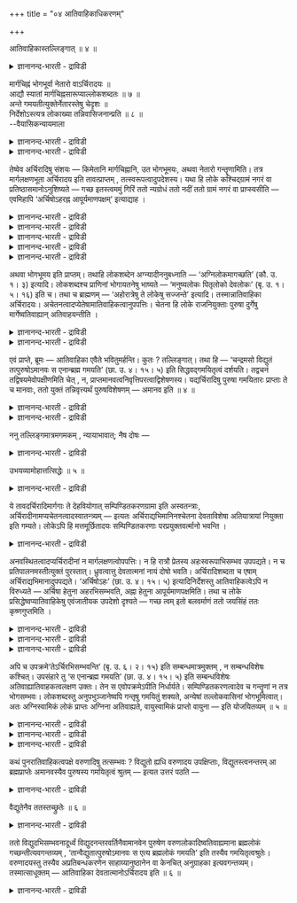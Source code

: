 +++
title = "०४ आतिवाहिकाधिकरणम्"

+++

आतिवाहिकास्तल्लिङ्गात् ॥ ४ ॥  
<details><summary>ज्ञानानन्द-भारती - द्राविडी</summary>

आदिवाहिगास्तल्लिङ्गात् ॥ ४ ॥
</details>

मार्गचिह्नं भोगभूर्वा नेतारो वाऽर्चिरादयः ॥  
आद्यौ स्यातां मार्गचिह्नसारूप्याल्लोकशब्दतः ॥ ७ ॥  
अन्ते गमयतीत्युक्तेर्नेतारस्तेषु चेदृशः ॥  
निर्देशोऽस्त्यत्र लोकाख्या तन्निवासिजनान्प्रति ॥ ८ ॥  
--वैयासिकन्यायमाला

<details><summary>ज्ञानानन्द-भारती - द्राविडी</summary>

अर्च्चिस् मुदलियवैगळ् वऴियिलुळ्ळ अडैया ळङ्गळा? अल्लदु अऩुबविक्कुम् स्तलङ्गळा? अल्लदु अऴैत्तुच् चॆल्गिऱवर्गळा? वऴियिलुळ्ळ अडैयाळङ्गळ् पोलवेयिरुप्पदालुम्, लोगम् ऎऩ्ऱ सप्तमिरुप्पदिऩालुम्, मुदलिल् सॊऩ्ऩ इरण्डागत्ताऩ् इरुक्कुम्।
</details>

<details><summary>ज्ञानानन्द-भारती - द्राविडी</summary>

कडैसियिल् "सेर्प्पिक्किऱाऩ्" ऎऩ्ऱु सॊल्लियिरुप् पदाल्, अऴैत्तुच् चॆल्गिऱवर्गळ् ताऩ्। अवर्गळिडत्तिलुम् तु मादिरि सॊल्वदु उण्डु। इङ्गे लोगम् ऎऩ्ऱ पॆयर् अङ्गु वसिक्कुम् जऩङ्गळै उत्तेसित्तु।
</details>

तेष्वेव अर्चिरादिषु संशयः — किमेतानि मार्गचिह्नानि, उत भोगभूमयः, अथवा नेतारो गन्तॄणामिति। तत्र मार्गलक्षणभूता अर्चिरादय इति तावत्प्राप्तम् , तत्स्वरूपत्वादुपदेशस्य। यथा हि लोके कश्चिद्ग्रामं नगरं वा प्रतिष्ठासमानोऽनुशिष्यते — गच्छ इतस्त्वममुं गिरिं ततो न्यग्रोधं ततो नदीं ततो ग्रामं नगरं वा प्राप्स्यसीति — एवमिहापि ‘अर्चिषोऽहरह्न आपूर्यमाणपक्षम्’ इत्याद्याह ।

<details><summary>ज्ञानानन्द-भारती - द्राविडी</summary>

(पिरह्मलोग मार्क्कत्तिल् कूऱप्पडुम् अर्सिस् मुदलियवै वऴियैक्काट्टुम् अडैयाळङ्गळा, पोग पूमिगळा, उबासगऩैयऴैत्तुच् चॆल्लुम् तेवदैगळा ऎऩ्ऱु सन्देहम्।
</details>

<details><summary>ज्ञानानन्द-भारती - द्राविडी</summary>

उलगिल् वऴित्तडयङ्गळैक् कूऱुवदुबोलवे इङ्गुम् कूऱियिरुप्पदाल् इवै मार्क्क सिह्ऩङ्गळ् ताऩ्। अल्लदु लोगबदमिरुप्पदाल् इवै पोग पूमिगळ्। अर्सिस् मुदलियवै जडमाऩदाल् इवै अऴैत्तुच् चॆल्बवर्गळाग इरुक्कमुडियादु ऎऩ्ऱु पूर्वबक्षम्।
</details>

<details><summary>ज्ञानानन्द-भारती - द्राविडी</summary>

अमाऩव पुरुषऩ् इङ्गु वन्दु उबासगर्गळै पिरह्माविडम् अऴैत्तुच् चॆल्गिऱाऩ् ऎऩ्ऱु मुडिविल् कूऱियिरुप्पदाल् अदऩुडऩ् सेर्न्द मुऩ्ऩालुळ्ळ अर्सिस् मुदलाऩवैगळुम् अददऩ् अबिमाऩिगळाऩ तेवदैगळै कुऱिक्कुमे तविर जडत्तैक् कुऱिक्कादु। उबासगर्गळुक्कु अङ्गे पोगाऩुबवमिल्लाविट्टालुम् अङ्गे वसिप्पवर्गळुक्कुम् अदऩ् अदिबदिगळाऩ आदिवाहिग तेवदैगळुक्कुम् पोगमिरुप्पदाल् लोगम् ऎऩ्ऱु कूऱप्पट्टिरुक्किऱदु। आगैयाल् सि मुदलाऩ पदङ्गळ् आदिवाहिग तेवदैगळैत्ताऩ् कुऱिक्किऱदु ऎऩ्ऱु सित्तान्दम्)।
</details>

<details><summary>ज्ञानानन्द-भारती - द्राविडी</summary>

अन्द अर्च्चिस् मुदलियदुगळिलेये, अवै वऴियिलुळ्ळ अडैयाळङ्गळा? अल्लदु पोगत्तिऱ्काग वुळ्ळ स्ताऩङ्गळा? अल्लदु पोगिऱवर्गळै अऴैत् तुक्कॊण्डु सॆल्गिऱवर्गळा? ऎऩ्ऱु सन्देहम्।
</details>

<details><summary>ज्ञानानन्द-भारती - द्राविडी</summary>

पूर्वबक्षम्: अदिल् अर्च्चिस् मुदलियवै वऴियिऩ् अडैयाळमायुळ्ळवैगळ् ऎऩ्ऱु एऱ्पडुगिऱदु। अदऱ्कु समाऩमाग उबदेसमिरुप्पदाल्। ऎप्पडि उलगत्तिल् ऒरुवऩ् ऒरु किरामत्तिऱ्को नगरत्तिऱ्को पुऱप्पडुगिऱवऩ् "नी इङ्गेयिरुन्दु अन्द कुऩ्ऱुक्कुप्पो, अङ्गिरुन्दु आलमरम्, अङ्गिरुन्दु नदि, अङ्गिरुन्दु किरामत्तै अल्लदु अङ्गिरुन्दु नगरत्तै अडैवाय्” ऎऩ्ऱु सॊल् लप् पडुवदुबोल इङ्गेयुम् ‘अर्च्चिसिलिरुन्दु पगल्, पगलिलिरुन्दु सुक्लबक्षम्’ मुदलियदु सॊल्लियिरुक्किऱदु।
</details>

अथवा भोगभूमय इति प्राप्तम्। तथाहि लोकशब्देन अग्न्यादीननुबध्नाति — ‘अग्निलोकमागच्छति’ (कौ. उ. १। ३) इत्यादि। लोकशब्दश्च प्राणिनां भोगायतनेषु भाष्यते — ‘मनुष्यलोकः पितृलोको देवलोकः’ (बृ. उ. १। ५। १६) इति च। तथा च ब्राह्मणम् — ‘अहोरात्रेषु ते लोकेषु सज्जन्ते’ इत्यादि। तस्मान्नातिवाहिका अर्चिरादयः। अचेतनत्वादप्येतेषामातिवाहिकत्वानुपपत्तिः। चेतना हि लोके राजनियुक्ताः पुरुषा दुर्गेषु मार्गेष्वतिवाह्यान् अतिवाहयन्तीति ।

<details><summary>ज्ञानानन्द-भारती - द्राविडी</summary>

अल्लदु पोगस्ताऩङ्गळ् ऎऩ्ऱु एऱ्पडुम् अक्ऩि मुदलियवैगळै “लोगम्” ऎऩ्ऱ सप्तत्तुडऩ् सेर्त्तु अक्ऩि लोगम् वरुगिऱाऩ्" (कौषीदगि।I-३) ऎऩ्बदु मुदलियदु सॊल्लप्पट्टिरुक्किऱदु। लोगसप्तमो पिराणिगळुडैय पोगस्ताऩङ्गळिल् उबयोगप्पडुत्तप् पडुगिऱदु। “मऩुष्यलोगम्, पित्रुलोगम्, तेवलोगम्” (पिरुहत्।I-५-१६) ऎऩ्ऱु, अप्पडिये पिराह्मणमुम् पगल्, इरवु मुदलाऩ उलगङ्गळिल् अवर्गळ् पोगत्तै अऩुबविक्किऱार्गळ् ऎऩ्ऱु। आगैयाल् अर्च्चिस् मुदलियवैगळ् अऴैत्तुच् चॆल्लुगिऱवर्गळ् अल्ल।
</details>

<details><summary>ज्ञानानन्द-भारती - द्राविडी</summary>

इवैगळ् जडमाऩदिऩालुम् इवैगळुक्कु अऴैत्तुच्चॆल्लुम् तऩ्मै पॊरुन्दादु। उलगत्तिल् अरसर्गळाल् नियमिक्कप्पट्टिरुक्कुम् अऱिवुळ्ळ पुरुषर्ग ळल्लवा सिरमप्पट्टुप्पोग वेण्डिय वऴिगळिल् अऴैत्तुप्पोग वेण्डियवर्गळै अऴैत्तुच्चॊल्लु किऱार्गळ्? ऎऩ्ऱु।
</details>

एवं प्राप्ते, ब्रूमः — आतिवाहिका एवैते भवितुमर्हन्ति। कुतः ? तल्लिङ्गात्। तथा हि — ‘चन्द्रमसो विद्युतं तत्पुरुषोऽमानवः स एनान्ब्रह्म गमयति’ (छा. उ. ४। १५। ५) इति सिद्धवद्गमयितृत्वं दर्शयति। तद्वचनं तद्विषयमेवोपक्षीणमिति चेत् , न, प्राप्तमानवत्वनिवृत्तिपरत्वाद्विशेषणस्य। यद्यर्चिरादिषु पुरुषा गमयितारः प्राप्ताः ते च मानवाः, ततो युक्तं तन्निवृत्त्यर्थं पुरुषविशेषणम् — अमानव इति ॥ ४ ॥

<details><summary>ज्ञानानन्द-भारती - द्राविडी</summary>

सित्तान्दम्: इव्विदम् वरुम्बोदु सॊल्गिऱोम्। इवै अऴैत्तुच् चॆल्बवर्गळागयिरुप्पदुदाऩ् न्यायम्। एऩ्?“अदऱ्कु अडैयाळमिरुप्पदाल्” अप्पडिये "सन्दिर ऩिडमिरुन्दु मिऩ्ऩलुक्कु अङ्गे मऩुविऱ्कु उळ्बडाद अन्द पुरुषऩ् इवर्गळै पिरह्मत्तै अडैविक् किऱाऩ्" (सान्।IV-१५-५) ऎऩ्ऱु कॊण्डु सेर्क्कुम् तऩ्मैयै सित्तम्बोल काट्टुगिऱदु।
</details>

<details><summary>ज्ञानानन्द-भारती - द्राविडी</summary>

अन्द वसऩम् अन्द विषयत्तिलेये तीर्न्दुविट्टदु ऎऩ्ऱाल् सरियल्ल; (मऩुविऱ्कु उट्पडाद) ऎऩ्ऱ विसेषणत्तिऱ्कु, एऱ्पडक्कूडिय मऩुविऱ्कु उळ्बडुम् तऩ्मैयै तडुप्पदिल् तात्पर्यमुळ्ळदाल् अर्च्चिस् मुदलियवैगळिल् अऴैत्तुच् चॆल्लुम् पुरुषर् कळायिरुन्दाल् अवर्गळो माऩवर्गळ् अप्पॊऴुदु अदैत् तडुप्पदऱ्काग माऩवर् अल्लादवर् ऎऩ्ऱु पुरुषऩुक्कुक्कॊडुत्त विसेषणम् पॊरुत्तमागुम्।
</details>

ननु तल्लिङ्गमात्रमगमकम् , न्यायाभावात्; नैष दोषः —

<details><summary>ज्ञानानन्द-भारती - द्राविडी</summary>

अदु अडैयाळम् ताऩ् अदु सादगमागादु। नियामिल्लाददिऩाल् ऎऩ्ऱाल् इदु तोषमागादु:-
</details>

उभयव्यामोहात्तत्सिद्धेः ॥ ५ ॥  
<details><summary>ज्ञानानन्द-भारती - द्राविडी</summary>

उबयव्यामोहात्तत्सित्ते,: ॥ ५ ॥
</details>

ये तावदर्चिरादिमार्गगाः ते देहवियोगात् सम्पिण्डितकरणग्रामा इति अस्वतन्त्राः, अर्चिरादीनामप्यचेतनत्वादस्वातन्त्र्यम् — इत्यतः अर्चिराद्यभिमानिनश्चेतना देवताविशेषा अतियात्रायां नियुक्ता इति गम्यते। लोकेऽपि हि मत्तमूर्छितादयः सम्पिण्डितकरणाः परप्रयुक्तवर्त्मानो भवन्ति ।

<details><summary>ज्ञानानन्द-भारती - द्राविडी</summary>

अर्च्चिरादि मार्क्कत्तिल् पोगवेण्डियवर्गळ् ऎवर्गळो अवर्गळ् सरीरत्तै विट्टुविट्टबडियाल्, अडङ्गियुळ्ळ इन्दिरियङ्गळिऩ् कूट्टत्तैयुडैयवर्ग ळॆऩ्बदिऩाल्, स्वादन्दिरियमऱ्ऱवर्गळ् अर्च्चिरादिगळुम् असेदऩमाऩदाल् स्वादन्दिरियमऱ्ऱवर्गळ् ऎऩ्बदिऩाल् अर्च्चिरादिगळिल् अबिमाऩिक्किऱ सेदऩर्गळाऩ कुऱिप्पिट्ट तेवदैगळ् मेल्यात्तिरैयिल् नियमिक्कप्पट्टिरुक्किऱार् कळॆऩ्ऱु तॆरिगिऱदु। उलगत्तिलुम्गूड मदमडैन्दवर्गळ् मूर्च्चैयुळ्ळवर्गळ् मुदलियोर् अडङ्गिऩ इन्दिरियङ् गळोडु कूडिऩवर्गळाय् मऱ्ऱवर्गळाल् अऴैत्तुच् चॆल्लप्पट्ट वऴियुळ्ळवर्गळाय् इरुक्किऱार्गळ्।
</details>

अनवस्थितत्वादप्यर्चिरादीनां न मार्गलक्षणत्वोपपत्तिः। न हि रात्रौ प्रेतस्य अहःस्वरूपाभिसम्भव उपपद्यते। न च प्रतिपालनमस्तीत्युक्तं पुरस्तात्। ध्रुवत्वात्तु देवतात्मनां नायं दोषो भवति। अर्चिरादिशब्दता च एषाम् अर्चिराद्यभिमानादुपपद्यते। ‘अर्चिषोऽहः’ (छा. उ. ४। १५। ५) इत्यादिनिर्देशस्तु आतिवाहिकत्वेऽपि न विरुध्यते — अर्चिषा हेतुना अहरभिसम्भवति, अह्ना हेतुना आपूर्यमाणपक्षमिति। तथा च लोके प्रसिद्धेष्वप्यातिवाहिकेषु एवंजातीयक उपदेशो दृश्यते — गच्छ त्वम् इतो बलवर्माणं ततो जयसिंहं ततः कृष्णगुप्तमिति ।

<details><summary>ज्ञानानन्द-भारती - द्राविडी</summary>

अर्च्चिस् मुदलाऩवै निलैयाग इल्लाददि ऩालुम् अवैगळुक्कु मार्क्कत्तिल् अडैयाळमायिरुक् कुम्दऩ्मै पॊरुन्दादु। इरविल् इऱप्पवऩुक्कु पगल् स्वरूबत्तुडऩ् सम्बन्दम् पॊरुन्दादल्लवा? कात्तुक्कॊण्डिरुप्पदु किडैयादॆऩ्ऱु मुऩ्ऩमेये सॊल्लप्पट्टदु। तेवदा स्वरूबमुळ्ळवर्गळुक्को स्तिरमाऩ तऩ्मैयिरुप्पदाल् इन्द तोषम् एऱ्पडादु।
</details>

<details><summary>ज्ञानानन्द-भारती - द्राविडी</summary>

अर्च्चिस् मुदलियदिल् अबिमाऩमिरुप्पदाल् अर्च्चिस् मुदलिय सप्तत्ताल् सॊल्वदुम् इवर्गळुक्कुप् पॊरुन्दक्कूडियदे।
</details>

<details><summary>ज्ञानानन्द-भारती - द्राविडी</summary>

“अर्च्चिस्सिलिरुन्दु पगल्" (सान्।IV-१५-५; V-१०-१) ऎऩ्बदु मुदलिय कुऱिप्पिडुदलुम् अऴैत्तुच् चॆल्बवर् ऎऩ्ऱ पक्षत्तिल्गूड विरोदमिल्लै; अर्च्चिसागिऱ कारणत्तिऩाल् पगलै अडैगिऱाऩ्, पगल ऎऩ्ऱ कारणत्तिऩाल् सुक्ल पक्षत्तैयडैगिऱाऩ् ऎऩ्ऱु। अप्पडिये उलगत्तिलुम् पिरसित्तमाऩ अऴैत्तुच् चॆल्बवर्गळ् विषयत्तिल्गूड इदु मादिरि कुऱिप्पिडुगिऱदु काण्गिऱदु, "नी इङ्गिरुन्दु पलवर्माविडम् पो, अङ्गिरुन्दु जयसिम्हऩै अडै, अङ्गिरुन्दु किरुष्णगुप्तऩै" ऎऩ्ऱु।
</details>

अपि च उपक्रमे‘तेऽर्चिरभिसम्भवन्ति’ (बृ. उ. ६। २। १५) इति सम्बन्धमात्रमुक्तम् , न सम्बन्धविशेषः कश्चित्। उपसंहारे तु ‘स एनान्ब्रह्म गमयति’ (छा. उ. ४। १५। ५) इति सम्बन्धविशेषः अतिवाह्यातिवाहकत्वलक्षण उक्तः। तेन स एवोपक्रमेऽपीति निर्धार्यते। सम्पिण्डितकरणत्वादेव च गन्तॄणां न तत्र भोगसम्भवः। लोकशब्दस्तु अनुपभुञ्जानेष्वपि गन्तृषु गमयितुं शक्यते, अन्येषां तल्लोकवासिनां भोगभूमित्वात्। अतः अग्निस्वामिकं लोकं प्राप्तः अग्निना अतिवाह्यते, वायुस्वामिकं प्राप्तो वायुना — इति योजयितव्यम् ॥ ५ ॥

<details><summary>ज्ञानानन्द-भारती - द्राविडी</summary>

मेलुम्, आरम्बत्तिल् ‘अवर्गळ् अर्च्चिसै अडैगिऱार्गळ्' (पिरुहत्।VI-२\*१५) ऎऩ्ऱु सम्बन्दम् मात्तिरम् पॊदुवाग सॊल्लप्पट्टिरुक्किऱदु; ऎऩ्ऩ विसेष सम्बन्दमॆऩ्ऱु सॊल्लविल्लै; मुडिविलो “अवऩ् इवर्गळै पिरह्मत्तै अडैयच् चॆय्गिऱाऩ्" (सान्।IV-१५\*६) ऎऩ्ऱु अऴैत्तुच् चॆल्लप्पडुगिऱवऩ्, अऴैत्तुच्चॆल्गिऱवऩ् ऎऩ्ऱ विसेषसम्बन्दम् सॊल्लप्पट्टिरुक्किऱदु। अदिऩाल् आरम्बत्तिलुम् कूड अदुवे ऎऩ्ऱु तीर्माऩमागिऱदु।
</details>

<details><summary>ज्ञानानन्द-भारती - द्राविडी</summary>

अडङ्गिऩ इन्दिरियङ्गळोडु कूडियिरुक्कुम् तऩ्मैयिऩालेये पोगिऱवर्गळुक्कु अङ्गु अऩुबवत् तिऱ्कु इडमिल्लै। पोगिऱवर्गळ् अऩुबविक्कामलिरुन्द पोदिलुम् लोगम् ऎऩ्ऱ सप्तम् उबयोगप्पडुत्तलाम्। अन्दन्द लोगत्तिल् वसिक्किऱ मऱ्ऱवर्गळुक्कु पोग स्ताऩमायिरुप्पदिऩाल्।
</details>

<details><summary>ज्ञानानन्द-भारती - द्राविडी</summary>

आगैयाल् अक्ऩियै यजमाऩऩागवुडैय लोगत् तैयडैन्दवऩ् अक्ऩियिऩाल् कॊण्डु पोगप्पडुगि ऱाऩ्; वायुवै यजमाऩऩागवुडैय लोगत्तैयडैन्द वऩ् वायुविऩाल्; ऎऩ्ऱु सेर्त्तुक् कॊळ्ळ वेण्डुम्।
</details>

कथं पुनरातिवाहिकत्वपक्षे वरुणादिषु तत्सम्भवः ? विद्युतो ह्यधि वरुणादय उपक्षिप्ताः, विद्युतस्त्वनन्तरम् आ ब्रह्मप्राप्तेः अमानवस्यैव पुरुषस्य गमयितृत्वं श्रुतम् — इत्यत उत्तरं पठति —

<details><summary>ज्ञानानन्द-भारती - द्राविडी</summary>

कॊण्डु पोगिऱवर्गळ् ऎऩ्ऱ पक्षत्तिल् वरुणऩ् मुदलाऩवर्गळिडम् इदु ऎप्पडि सम्बविक्कुम्, मिऩ्ऩ लुक्कु मेलेयल्लवा वरुणऩ् मुदलियवर् सॊल्लप् पट्टिरुक्किऱार्गळ्? मिऩ्ऩलुक्कुप्पिऱगु पिरह्मत्तैय टैयुम् वरै माऩवऩल्लाद पुरुषऩुक्कल्लवा सेर्प्पिक्कुम् तऩ्मै सॊल्लप् पट्टिरुक्किऱदु? ऎऩ्ऱाल् पदिल् सॊल्गिऱार्:-
</details>

वैद्युतेनैव ततस्तच्छ्रुतेः ॥ ६ ॥  
<details><summary>ज्ञानानन्द-भारती - द्राविडी</summary>

वैत्युदेनैव तदस्तच्च्रु ते: ॥ ६ ॥
</details>

ततो विद्युदभिसम्भवनादूर्ध्वं विद्युदनन्तरवर्तिनैवामानवेन पुरुषेण वरुणलोकादिष्वतिवाह्यमाना ब्रह्मलोकं गच्छन्तीत्यवगन्तव्यम् , ‘तान्वैद्युतात्पुरुषोऽमानवः स एत्य ब्रह्मलोकं गमयति’ इति तस्यैव गमयितृत्वश्रुतेः। वरुणादयस्तु तस्यैव अप्रतिबन्धकरणेन साहाय्यानुष्ठानेन वा केनचित् अनुग्राहका इत्यवगन्तव्यम्। तस्मात्साधूक्तम् — आतिवाहिका देवतात्मानोऽर्चिरादय इति ॥ ६ ॥

<details><summary>ज्ञानानन्द-भारती - द्राविडी</summary>

अङ्गिरुन्दु, मिऩ्ऩलै अडैन्ददऱ्कुमेल्, मिऩ्ऩलुक्कु समीबत्तिलुळ्ळ माऩवऩल्लाद पुरुषऩाल् ताऩ् वरुणऩ् मुदलिय लोगङ्गळिल् कॊण्डु पोगप्पट्टु पिरह्म लोगत्तैयडैगिऱार्गळ् ऎऩ्ऱु अऱिय वेण्डुम्। "अवर्गळ् मिऩ्ऩल् लोगत्तिलिरुन्दु, माऩवऩल्लाद अन्द पुरुषऩ् वन्दु पिरह्म लोगम् सेर्प्पिक्किऱाऩ्” ऎऩ्ऱु अवऩुक्के सेर्प्पिक्कुम् तऩ्मै सॊल्लप्पट्टिरुप्पदाल्। वरुणऩ् मुदलाऩवर्गळो अवऩुक्कु इडैञ्जल् सॆय्यामलो, उदवि सॆय्दो एदो ऒरुविदत्तिल् अऩुक्रहम् सॆय्गिऱवर्गळॆऩ्ऱु अऱियवुम्। आगैयाल् अर्च्चिस् मुदलियवैगळ् कॊण्डुबोय् सेर्क्कुम् तेवदा स्वरूबङ्गळ् ऎऩ्ऱु सॊऩ्ऩदु सरिये।
</details>

